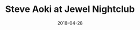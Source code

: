 ---
date: '2018-04-28'
artist: Steve Aoki
festival: ''
venue: Jewel Nightclub
city: Las Vegas
state: NV
country: USA
price: free
solo: 'No'
title: Steve Aoki at Jewel Nightclub
slug: 2018-04-28-steve-aoki
cover: ''
genre: ''
category: show
tags:
  - free show
created: 02/15/2019
artists:
  - Steve Aoki
  - Mark Eaton
openers:
  - Mark Eaton
---